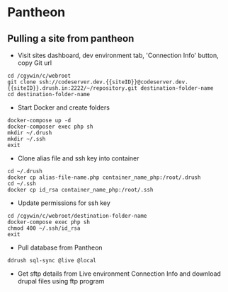 # Pantheon

## Pulling a site from pantheon
- Visit sites dashboard, dev environment tab, 'Connection Info' button, copy Git url
````
cd /cgywin/c/webroot
git clone ssh://codeserver.dev.{{siteID}}@codeserver.dev.{{siteID}}.drush.in:2222/~/repository.git destination-folder-name
cd destination-folder-name
````
- Start Docker and create folders
````
docker-compose up -d
docker-composer exec php sh
mkdir ~/.drush
mkdir ~/.ssh
exit
````
- Clone alias file and ssh key into container
````
cd ~/.drush
docker cp alias-file-name.php container_name_php:/root/.drush
cd ~/.ssh
docker cp id_rsa container_name_php:/root/.ssh
````
- Update permissions for ssh key
````
cd /cgywin/c/webroot/destination-folder-name
docker-compose exec php sh
chmod 400 ~/.ssh/id_rsa
exit
````
- Pull database from Pantheon
````
ddrush sql-sync @live @local
````
- Get sftp details from Live environment Connection Info and download drupal files using ftp program